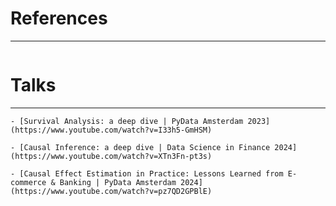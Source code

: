 # References
--- 


```{bibliography}
```

# Talks 
---

```{seealso}
- [Survival Analysis: a deep dive | PyData Amsterdam 2023](https://www.youtube.com/watch?v=I33h5-GmHSM)

- [Causal Inference: a deep dive | Data Science in Finance 2024](https://www.youtube.com/watch?v=XTn3Fn-pt3s)

- [Causal Effect Estimation in Practice: Lessons Learned from E-commerce & Banking | PyData Amsterdam 2024](https://www.youtube.com/watch?v=pz7QD2GPBlE)
```

